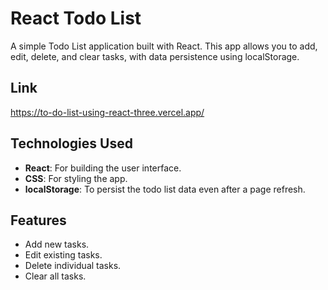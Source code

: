 # React Todo List

A simple Todo List application built with React. This app allows you to add, edit, delete, and clear tasks, with data persistence using localStorage.

## Link
https://to-do-list-using-react-three.vercel.app/

## Technologies Used

- **React**: For building the user interface.
- **CSS**: For styling the app.
- **localStorage**: To persist the todo list data even after a page refresh.

## Features

- Add new tasks.
- Edit existing tasks.
- Delete individual tasks.
- Clear all tasks.
